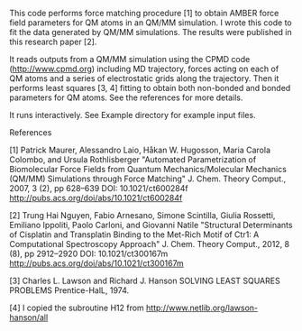 
This code performs force matching procedure [1] to obtain AMBER force field parameters 
for QM atoms in an QM/MM simulation.
I wrote this code to fit the data generated by QM/MM simulations.
The results were published in this research paper [2].

It reads outputs from a QM/MM simulation using the CPMD code (http://www.cpmd.org) including MD trajectory, 
forces acting on each of QM atoms and a series of electrostatic grids along the trajectory.
Then it performs least squares [3, 4] fitting to obtain both non-bonded and bonded parameters for QM atoms.
See the references for more details.

It runs interactively. See Example directory for example input files.

References

[1] Patrick Maurer, Alessandro Laio, Håkan W. Hugosson, Maria Carola Colombo, and Ursula Rothlisberger
    "Automated Parametrization of Biomolecular Force Fields from Quantum Mechanics/Molecular Mechanics (QM/MM)
    Simulations through Force Matching"
    J. Chem. Theory Comput., 2007, 3 (2), pp 628–639
    DOI: 10.1021/ct600284f
    http://pubs.acs.org/doi/abs/10.1021/ct600284f

[2] Trung Hai Nguyen, Fabio Arnesano, Simone Scintilla, Giulia Rossetti, Emiliano Ippoliti, 
    Paolo Carloni, and Giovanni Natile
    "Structural Determinants of Cisplatin and Transplatin Binding to the Met-Rich Motif of Ctr1:
    A Computational Spectroscopy Approach"
    J. Chem. Theory Comput., 2012, 8 (8), pp 2912–2920
    DOI: 10.1021/ct300167m
    http://pubs.acs.org/doi/abs/10.1021/ct300167m

[3] Charles L. Lawson and Richard J. Hanson
    SOLVING LEAST SQUARES PROBLEMS
    Prentice-HalL, 1974.

[4] I copied the subroutine H12 from 
    http://www.netlib.org/lawson-hanson/all

